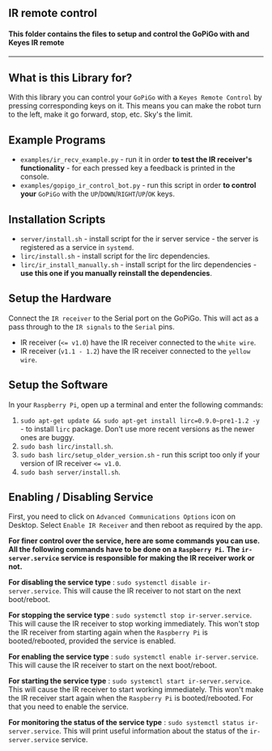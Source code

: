 ## IR remote control
#### This folder contains the files to setup and control the GoPiGo with and Keyes IR remote

------

## What is this Library for?

With this library you can control your `GoPiGo` with a `Keyes Remote Control` by pressing corresponding keys on it.
This means you can make the robot turn to the left, make it go forward, stop, etc. Sky's the limit.

## Example Programs
* `examples/ir_recv_example.py` - run it in order **to test the IR receiver's functionality** - for each pressed key a feedback is printed in the console.
* `examples/gopigo_ir_control_bot.py` - run this script in order **to control your** `GoPiGo` with the `UP`/`DOWN`/`RIGHT`/`UP`/`OK` keys.

## Installation Scripts
* `server/install.sh` - install script for the ir server service - the server is registered as a service in `systemd`.
* `lirc/install.sh` - install script for the lirc dependencies.
* `lirc/ir_install_manually.sh` -  install script for the lirc dependencies - **use this one if you manually reinstall the dependencies**.


## Setup the Hardware
Connect the `IR receiver` to the Serial port on the GoPiGo. This will act as a pass through to the `IR signals` to the `Serial` pins.
* IR receiver (`<= v1.0`) have the IR receiver connected to the `white wire`.
* IR receiver (`v1.1 - 1.2`) have the IR receiver connected to the `yellow wire`.

## Setup the Software

In your `Raspberry Pi`, open up a terminal and enter the following commands:
1. `sudo apt-get update && sudo apt-get install lirc=0.9.0~pre1-1.2 -y` - to install `lirc` package. Don't use more recent versions as the newer ones are buggy.
2. `sudo bash lirc/install.sh`.
3. `sudo bash lirc/setup_older_version.sh` - run this script too only if your version of IR receiver `<= v1.0`.
4. `sudo bash server/install.sh`.

## Enabling / Disabling Service

First, you need to click on `Advanced Communications Options` icon on Desktop.
Select `Enable IR Receiver` and then reboot as required by the app.

**For finer control over the service, here are some commands you can use.**
**All the following commands have to be done on a `Raspberry Pi`.**
**The `ir-server.service` service is responsible for making the IR receiver work or not.**

**For disabling the service type** : `sudo systemctl disable ir-server.service`.
This will cause the IR receiver to not start on the next boot/reboot.

**For stopping the service type** : `sudo systemctl stop ir-server.service`.
This will cause the IR receiver to stop working immediately.
This won't stop the IR receiver from starting again when the `Raspberry Pi` is booted/rebooted, provided the service is enabled.

**For enabling the service type** : `sudo systemctl enable ir-server.service`.
This will cause the IR receiver to start on the next boot/reboot.

**For starting the service type** : `sudo systemctl start ir-server.service`.
This will cause the IR receiver to start working immediately.
This won't make the IR receiver start again when the `Raspberry Pi` is booted/rebooted. For that you need to enable the service.

**For monitoring the status of the service type** : `sudo systemctl status ir-server.service`.
This will print useful information about the status of the `ir-server.service` service.
